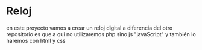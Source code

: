 # Reloj
en este proyecto vamos a crear un  reloj digital a diferencia del otro repositorio es que a qui no utilizaremos php sino js "javaScript" y también lo haremos con html y css
